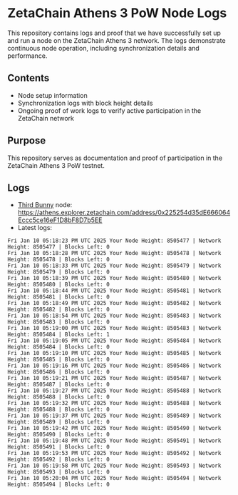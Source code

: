 # ZetaChain Athens 3 PoW Node Logs
This repository contains logs and proof that we have successfully set up and run a node on the ZetaChain Athens 3 network. The logs demonstrate continuous node operation, including synchronization details and performance.

## Contents
- Node setup information
- Synchronization logs with block height details
- Ongoing proof of work logs to verify active participation in the ZetaChain network

## Purpose
This repository serves as documentation and proof of participation in the ZetaChain Athens 3 PoW testnet.

## Logs

- [Third Bunny](https://thirdbunny.xyz/) node: https://athens.explorer.zetachain.com/address/0x225254d35dE666064Eccc5ce16eF1D8bF8D7b5EE
- Latest logs:
```
Fri Jan 10 05:18:23 PM UTC 2025 Your Node Height: 8505477 | Network Height: 8505477 | Blocks Left: 0
Fri Jan 10 05:18:28 PM UTC 2025 Your Node Height: 8505478 | Network Height: 8505478 | Blocks Left: 0
Fri Jan 10 05:18:33 PM UTC 2025 Your Node Height: 8505479 | Network Height: 8505479 | Blocks Left: 0
Fri Jan 10 05:18:39 PM UTC 2025 Your Node Height: 8505480 | Network Height: 8505480 | Blocks Left: 0
Fri Jan 10 05:18:44 PM UTC 2025 Your Node Height: 8505481 | Network Height: 8505481 | Blocks Left: 0
Fri Jan 10 05:18:49 PM UTC 2025 Your Node Height: 8505482 | Network Height: 8505482 | Blocks Left: 0
Fri Jan 10 05:18:54 PM UTC 2025 Your Node Height: 8505483 | Network Height: 8505483 | Blocks Left: 0
Fri Jan 10 05:19:00 PM UTC 2025 Your Node Height: 8505483 | Network Height: 8505484 | Blocks Left: 1
Fri Jan 10 05:19:05 PM UTC 2025 Your Node Height: 8505484 | Network Height: 8505484 | Blocks Left: 0
Fri Jan 10 05:19:10 PM UTC 2025 Your Node Height: 8505485 | Network Height: 8505485 | Blocks Left: 0
Fri Jan 10 05:19:16 PM UTC 2025 Your Node Height: 8505486 | Network Height: 8505486 | Blocks Left: 0
Fri Jan 10 05:19:21 PM UTC 2025 Your Node Height: 8505487 | Network Height: 8505487 | Blocks Left: 0
Fri Jan 10 05:19:27 PM UTC 2025 Your Node Height: 8505488 | Network Height: 8505488 | Blocks Left: 0
Fri Jan 10 05:19:32 PM UTC 2025 Your Node Height: 8505488 | Network Height: 8505488 | Blocks Left: 0
Fri Jan 10 05:19:37 PM UTC 2025 Your Node Height: 8505489 | Network Height: 8505489 | Blocks Left: 0
Fri Jan 10 05:19:42 PM UTC 2025 Your Node Height: 8505490 | Network Height: 8505490 | Blocks Left: 0
Fri Jan 10 05:19:48 PM UTC 2025 Your Node Height: 8505491 | Network Height: 8505491 | Blocks Left: 0
Fri Jan 10 05:19:53 PM UTC 2025 Your Node Height: 8505492 | Network Height: 8505492 | Blocks Left: 0
Fri Jan 10 05:19:58 PM UTC 2025 Your Node Height: 8505493 | Network Height: 8505493 | Blocks Left: 0
Fri Jan 10 05:20:04 PM UTC 2025 Your Node Height: 8505494 | Network Height: 8505494 | Blocks Left: 0
```

